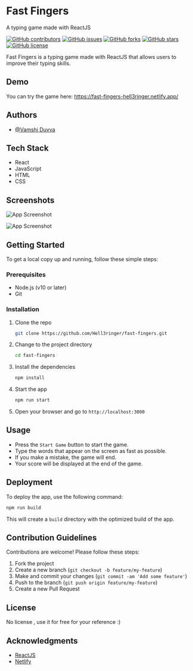 # Fast Fingers

A typing game made with ReactJS

[![GitHub contributors](https://img.shields.io/github/contributors/Hell3ringer/fast-fingers.svg)](https://github.com/Hell3ringer/fast-fingers/graphs/contributors)
[![GitHub issues](https://img.shields.io/github/issues/Hell3ringer/fast-fingers.svg)](https://github.com/Hell3ringer/fast-fingers/issues)
[![GitHub forks](https://img.shields.io/github/forks/Hell3ringer/fast-fingers.svg?style=social&label=Fork)](https://github.com/Hell3ringer/fast-fingers/fork)
[![GitHub stars](https://img.shields.io/github/stars/Hell3ringer/fast-fingers.svg?style=social&label=Stars)](https://github.com/Hell3ringer/fast-fingers/stargazers)
[![GitHub license](https://img.shields.io/github/license/Hell3ringer/fast-fingers.svg)](https://github.com/Hell3ringer/fast-fingers/blob/main/LICENSE)

Fast Fingers is a typing game made with ReactJS that allows users to improve their typing skills.

## Demo

You can try the game here: https://fast-fingers-hell3ringer.netlify.app/

## Authors

- [@Vamshi Duvva](https://www.github.com/Hell3ringer)

## Tech Stack

- React
- JavaScript
- HTML
- CSS

## Screenshots

![App Screenshot](https://i.ibb.co/Tgd4ZSh/fast-fingers-1.png)

![App Screenshot](https://i.ibb.co/MfkqPqb/fast-fingers-2.png)

## Getting Started

To get a local copy up and running, follow these simple steps:

### Prerequisites

- Node.js (v10 or later)
- Git

### Installation

1. Clone the repo
   ```sh
   git clone https://github.com/Hell3ringer/fast-fingers.git
   ```
2. Change to the project directory
   ```sh
   cd fast-fingers
   ```
3. Install the dependencies
   ```sh
   npm install
   ```
4. Start the app
   ```sh
   npm run start
   ```
5. Open your browser and go to `http://localhost:3000`

## Usage

- Press the `Start Game` button to start the game.
- Type the words that appear on the screen as fast as possible.
- If you make a mistake, the game will end.
- Your score will be displayed at the end of the game.


## Deployment

To deploy the app, use the following command:

```sh
npm run build
```

This will create a `build` directory with the optimized build of the app.

## Contribution Guidelines

Contributions are welcome! Please follow these steps:

1. Fork the project
2. Create a new branch (`git checkout -b feature/my-feature`)
3. Make and commit your changes (`git commit -am 'Add some feature'`)
4. Push to the branch (`git push origin feature/my-feature`)
5. Create a new Pull Request


## License

No license , use it for free for your reference :)

## Acknowledgments

- [ReactJS](https://react.dev/)
- [Netlify](https://www.netlify.com/)
